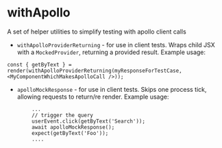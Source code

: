 # withApollo

A set of helper utilities to simplify testing with apollo client calls

- `withApolloProviderReturning` - for use in client tests. Wraps child JSX with a `MockedProvider`, returning a provided result. Example usage:

```
const { getByText } = render(withApolloProviderReturning(myResponseForTestCase, <MyComponentWhichMakesApolloCall />));
```

- `apolloMockResponse` - for use in client tests. Skips one process tick, allowing requests to return/re render. Example usage:

```
        ...
        // trigger the query
        userEvent.click(getByText('Search'));
        await apolloMockResponse();
        expect(getByText('Foo'));
        ....
```
